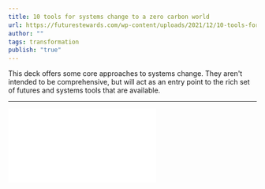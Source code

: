 ```yaml
---
title: 10 tools for systems change to a zero carbon world
url: https://futurestewards.com/wp-content/uploads/2021/12/10-tools-for-systems-change-to-a-zero-carbon-world.pdf
author: ""
tags: transformation
publish: "true"
---
```


This deck offers some core approaches to systems change. They aren't intended to be comprehensive, but will act as an entry point to the rich set of futures and systems tools that are available.

---

![](../../attachments/10-tools-for-systems-change-to-a-zero-carbon-world.pdf)